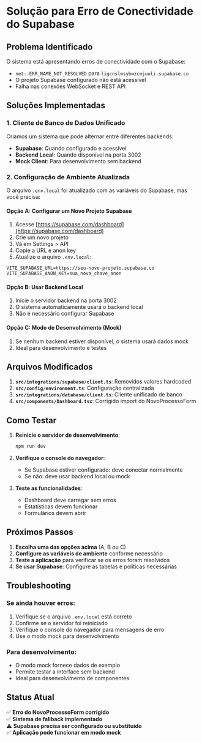 # Solução para Erro de Conectividade do Supabase

## Problema Identificado

O sistema está apresentando erros de conectividade com o Supabase:
- `net::ERR_NAME_NOT_RESOLVED` para `ligcnslmsybwzcmjuoli.supabase.co`
- O projeto Supabase configurado não está acessível
- Falha nas conexões WebSocket e REST API

## Soluções Implementadas

### 1. Cliente de Banco de Dados Unificado

Criamos um sistema que pode alternar entre diferentes backends:
- **Supabase**: Quando configurado e acessível
- **Backend Local**: Quando disponível na porta 3002
- **Mock Client**: Para desenvolvimento sem backend

### 2. Configuração de Ambiente Atualizada

O arquivo `.env.local` foi atualizado com as variáveis do Supabase, mas você precisa:

#### Opção A: Configurar um Novo Projeto Supabase
1. Acesse [https://supabase.com/dashboard](https://supabase.com/dashboard)
2. Crie um novo projeto
3. Vá em Settings > API
4. Copie a URL e anon key
5. Atualize o arquivo `.env.local`:

```env
VITE_SUPABASE_URL=https://seu-novo-projeto.supabase.co
VITE_SUPABASE_ANON_KEY=sua_nova_chave_anon
```

#### Opção B: Usar Backend Local
1. Inicie o servidor backend na porta 3002
2. O sistema automaticamente usará o backend local
3. Não é necessário configurar Supabase

#### Opção C: Modo de Desenvolvimento (Mock)
1. Se nenhum backend estiver disponível, o sistema usará dados mock
2. Ideal para desenvolvimento e testes

## Arquivos Modificados

1. **`src/integrations/supabase/client.ts`**: Removidos valores hardcoded
2. **`src/config/environment.ts`**: Configuração centralizada
3. **`src/integrations/database/client.ts`**: Cliente unificado de banco
4. **`src/components/Dashboard.tsx`**: Corrigido import do NovoProcessoForm

## Como Testar

1. **Reinicie o servidor de desenvolvimento**:
   ```bash
   npm run dev
   ```

2. **Verifique o console do navegador**:
   - Se Supabase estiver configurado: deve conectar normalmente
   - Se não: deve usar backend local ou mock

3. **Teste as funcionalidades**:
   - Dashboard deve carregar sem erros
   - Estatísticas devem funcionar
   - Formulários devem abrir

## Próximos Passos

1. **Escolha uma das opções acima** (A, B ou C)
2. **Configure as variáveis de ambiente** conforme necessário
3. **Teste a aplicação** para verificar se os erros foram resolvidos
4. **Se usar Supabase**: Configure as tabelas e políticas necessárias

## Troubleshooting

### Se ainda houver erros:
1. Verifique se o arquivo `.env.local` está correto
2. Confirme se o servidor foi reiniciado
3. Verifique o console do navegador para mensagens de erro
4. Use o modo mock para desenvolvimento

### Para desenvolvimento:
- O modo mock fornece dados de exemplo
- Permite testar a interface sem backend
- Ideal para desenvolvimento de componentes

## Status Atual

✅ **Erro do NovoProcessoForm corrigido**  
✅ **Sistema de fallback implementado**  
⚠️ **Supabase precisa ser configurado ou substituído**  
✅ **Aplicação pode funcionar em modo mock**
